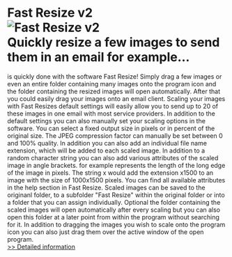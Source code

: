 # Fast Resize v2<br />![Fast Resize v2](https://mycommerce.akamaized.net/api/pimages/P300847473/BIG/300847473.JPG)<br />Quickly resize a few images to send them in an email for example…
is quickly done with the software Fast Resize!
Simply drag a few images or even an entire folder containing many images onto the program icon and the folder containing the resized images will open automatically. After that you could easily drag your images onto an email client. Scaling your images with Fast Resizes default settings will easily allow you to send up to 20 of these images in one email with most service providers.
In addition to the default settings you can also manually set your scaling options in the software. You can select a fixed output size in pixels or in percent of the original size. The JPEG compression factor can manually be set between 0 and 100% quality. In addition you can also add an individual file name extension, which will be added to each scaled image. In addition to a random character string you can also add various attributes of the scaled image in angle brackets. for example represents the length of the long edge of the image in pixels. The string x would add the extension x1500 to an image with the size of 1000x1500 pixels. You can find all available attributes in the help section in Fast Resize.
Scaled images can be saved to the originanl folder, to a subfolder "Fast Resize" within the original folder or into a folder that you can assign individually.
Optional the folder containing the scaled images will open automatically after every scaling but you can also open this folder at a later point from within the program without searching for it.
In addition to dragging the images you wish to scale onto the program icon you can also just drag them over the active window of the open program.<br />[>> Detailed information](https://secure.shareit.com/shareit/product.html?productid=300847473&affiliateid=200057808)